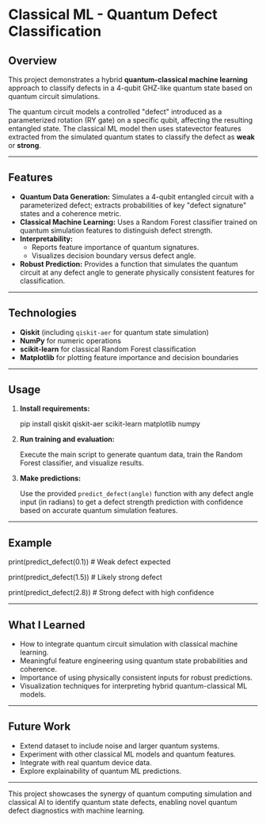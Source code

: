 # Classical ML - Quantum Defect Classification

## Overview

This project demonstrates a hybrid **quantum-classical machine learning** approach to classify defects in a 4-qubit GHZ-like quantum state based on quantum circuit simulations.

The quantum circuit models a controlled "defect" introduced as a parameterized rotation (RY gate) on a specific qubit, affecting the resulting entangled state. The classical ML model then uses statevector features extracted from the simulated quantum states to classify the defect as **weak** or **strong**.

---

## Features

- **Quantum Data Generation:** Simulates a 4-qubit entangled circuit with a parameterized defect; extracts probabilities of key "defect signature" states and a coherence metric.
- **Classical Machine Learning:** Uses a Random Forest classifier trained on quantum simulation features to distinguish defect strength.
- **Interpretability:**  
  - Reports feature importance of quantum signatures.  
  - Visualizes decision boundary versus defect angle.
- **Robust Prediction:** Provides a function that simulates the quantum circuit at any defect angle to generate physically consistent features for classification.

---

## Technologies

- **Qiskit** (including `qiskit-aer` for quantum state simulation)
- **NumPy** for numeric operations
- **scikit-learn** for classical Random Forest classification
- **Matplotlib** for plotting feature importance and decision boundaries

---

## Usage

1. **Install requirements:**

   pip install qiskit qiskit-aer scikit-learn matplotlib numpy
   
2. **Run training and evaluation:**

   Execute the main script to generate quantum data, train the Random Forest classifier, and visualize results.

3. **Make predictions:**

   Use the provided `predict_defect(angle)` function with any defect angle input (in radians) to get a defect strength prediction with confidence based on accurate quantum simulation features.

---

## Example

print(predict_defect(0.1)) # Weak defect expected

print(predict_defect(1.5)) # Likely strong defect

print(predict_defect(2.8)) # Strong defect with high confidence

---

## What I Learned

- How to integrate quantum circuit simulation with classical machine learning.
- Meaningful feature engineering using quantum state probabilities and coherence.
- Importance of using physically consistent inputs for robust predictions.
- Visualization techniques for interpreting hybrid quantum-classical ML models.

---

## Future Work

- Extend dataset to include noise and larger quantum systems.
- Experiment with other classical ML models and quantum features.
- Integrate with real quantum device data.
- Explore explainability of quantum ML predictions.

---

This project showcases the synergy of quantum computing simulation and classical AI to identify quantum state defects, enabling novel quantum defect diagnostics with machine learning.
